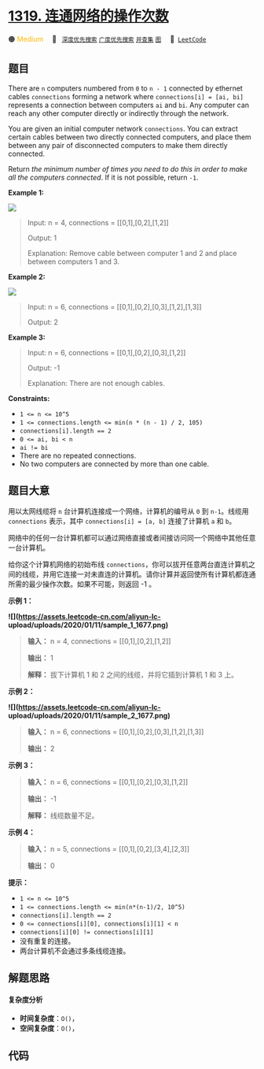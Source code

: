# [1319. 连通网络的操作次数](https://leetcode.com/problems/number-of-operations-to-make-network-connected)

🟠 <font color=#ffb800>Medium</font>&emsp; 🔖&ensp; [`深度优先搜索`](/leetcode/outline/tag/depth-first-search.md) [`广度优先搜索`](/leetcode/outline/tag/breadth-first-search.md) [`并查集`](/leetcode/outline/tag/union-find.md) [`图`](/leetcode/outline/tag/graph.md)&emsp; 🔗&ensp;[`LeetCode`](https://leetcode.com/problems/number-of-operations-to-make-network-connected)

## 题目

There are `n` computers numbered from `0` to `n - 1` connected by ethernet
cables `connections` forming a network where `connections[i] = [ai, bi]`
represents a connection between computers `ai` and `bi`. Any computer can
reach any other computer directly or indirectly through the network.

You are given an initial computer network `connections`. You can extract
certain cables between two directly connected computers, and place them
between any pair of disconnected computers to make them directly connected.

Return _the minimum number of times you need to do this in order to make all
the computers connected_. If it is not possible, return `-1`.



**Example 1:**

![](https://assets.leetcode.com/uploads/2020/01/02/sample_1_1677.png)

> Input: n = 4, connections = [[0,1],[0,2],[1,2]]
> 
> Output: 1
> 
> Explanation: Remove cable between computer 1 and 2 and place between computers 1 and 3.

**Example 2:**

![](https://assets.leetcode.com/uploads/2020/01/02/sample_2_1677.png)

> Input: n = 6, connections = [[0,1],[0,2],[0,3],[1,2],[1,3]]
> 
> Output: 2

**Example 3:**

> Input: n = 6, connections = [[0,1],[0,2],[0,3],[1,2]]
> 
> Output: -1
> 
> Explanation: There are not enough cables.

**Constraints:**

  * `1 <= n <= 10^5`
  * `1 <= connections.length <= min(n * (n - 1) / 2, 105)`
  * `connections[i].length == 2`
  * `0 <= ai, bi < n`
  * `ai != bi`
  * There are no repeated connections.
  * No two computers are connected by more than one cable.


## 题目大意

用以太网线缆将 `n` 台计算机连接成一个网络，计算机的编号从 `0` 到 `n-1`。线缆用 `connections` 表示，其中
`connections[i] = [a, b]` 连接了计算机 `a` 和 `b`。

网络中的任何一台计算机都可以通过网络直接或者间接访问同一个网络中其他任意一台计算机。

给你这个计算机网络的初始布线
`connections`，你可以拔开任意两台直连计算机之间的线缆，并用它连接一对未直连的计算机。请你计算并返回使所有计算机都连通所需的最少操作次数。如果不可能，则返回
-1 。



**示例 1：**

**![](https://assets.leetcode-cn.com/aliyun-lc-
upload/uploads/2020/01/11/sample_1_1677.png)**

> 
> 
> 
> 
> 
> **输入：** n = 4, connections = [[0,1],[0,2],[1,2]]
> 
> **输出：** 1
> 
> **解释：** 拔下计算机 1 和 2 之间的线缆，并将它插到计算机 1 和 3 上。
> 
> 

**示例 2：**

**![](https://assets.leetcode-cn.com/aliyun-lc-
upload/uploads/2020/01/11/sample_2_1677.png)**

> 
> 
> 
> 
> 
> **输入：** n = 6, connections = [[0,1],[0,2],[0,3],[1,2],[1,3]]
> 
> **输出：** 2
> 
> 

**示例 3：**

> 
> 
> 
> 
> 
> **输入：** n = 6, connections = [[0,1],[0,2],[0,3],[1,2]]
> 
> **输出：** -1
> 
> **解释：** 线缆数量不足。
> 
> 

**示例 4：**

> 
> 
> 
> 
> 
> **输入：** n = 5, connections = [[0,1],[0,2],[3,4],[2,3]]
> 
> **输出：** 0
> 
> 



**提示：**

  * `1 <= n <= 10^5`
  * `1 <= connections.length <= min(n*(n-1)/2, 10^5)`
  * `connections[i].length == 2`
  * `0 <= connections[i][0], connections[i][1] < n`
  * `connections[i][0] != connections[i][1]`
  * 没有重复的连接。
  * 两台计算机不会通过多条线缆连接。


## 解题思路

#### 复杂度分析

- **时间复杂度**：`O()`，
- **空间复杂度**：`O()`，

## 代码

```javascript

```